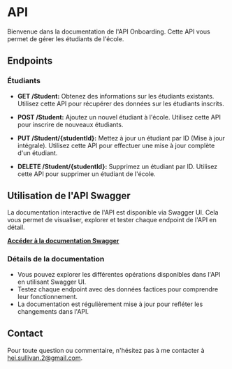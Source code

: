 # API

Bienvenue dans la documentation de l'API Onboarding. Cette API vous permet de gérer les étudiants de l'école.

## Endpoints

### Étudiants

- **GET /Student:** Obtenez des informations sur les étudiants existants. Utilisez cette API pour récupérer des données sur les étudiants inscrits.

- **POST /Student:** Ajoutez un nouvel étudiant à l'école. Utilisez cette API pour inscrire de nouveaux étudiants.

- **PUT /Student/{studentId}:** Mettez à jour un étudiant par ID (Mise à jour intégrale). Utilisez cette API pour effectuer une mise à jour complète d'un étudiant.

- **DELETE /Student/{studentId}:** Supprimez un étudiant par ID. Utilisez cette API pour supprimer un étudiant de l'école.

## Utilisation de l'API Swagger

La documentation interactive de l'API est disponible via Swagger UI. Cela vous permet de visualiser, explorer et tester chaque endpoint de l'API en détail.

**[Accéder à la documentation Swagger](https://petstore.swagger.io/?url=https://raw.githubusercontent.com/Sullivan1301/API/main/openapi.yaml)**

### Détails de la documentation

- Vous pouvez explorer les différentes opérations disponibles dans l'API en utilisant Swagger UI.
- Testez chaque endpoint avec des données factices pour comprendre leur fonctionnement.
- La documentation est régulièrement mise à jour pour refléter les changements dans l'API.

## Contact

Pour toute question ou commentaire, n'hésitez pas à me contacter à [hei.sullivan.2@gmail.com](mailto:hei.sullivan.2@gmail.com).
